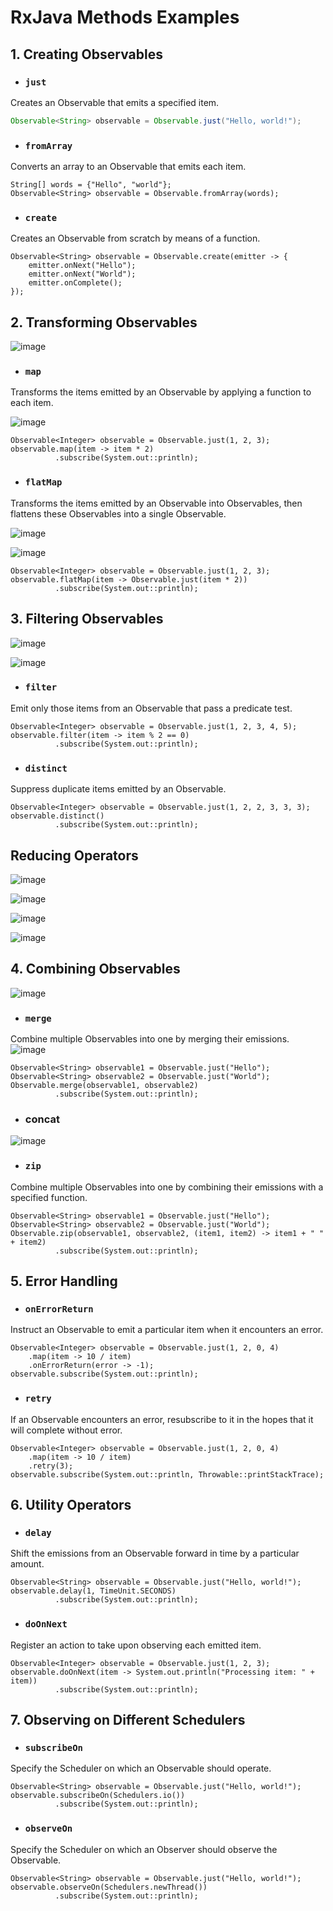 # RxJava Methods Examples

## 1. Creating Observables

  - ### `just`
  Creates an Observable that emits a specified item.
  
  ```java
  Observable<String> observable = Observable.just("Hello, world!");
  ```
  
  
  - ### `fromArray`
  Converts an array to an Observable that emits each item.
  
  ```
  String[] words = {"Hello", "world"};
  Observable<String> observable = Observable.fromArray(words);
  
  ```
  
  - ### `create`
  Creates an Observable from scratch by means of a function.
  
  ```
  Observable<String> observable = Observable.create(emitter -> {
      emitter.onNext("Hello");
      emitter.onNext("World");
      emitter.onComplete();
  });
  
  ```

## 2. Transforming Observables
![image](https://github.com/user-attachments/assets/cf4620de-23e9-49b2-8441-ef93546c8002)


- ### `map`
Transforms the items emitted by an Observable by applying a function to each item.

![image](https://github.com/user-attachments/assets/78bc388a-3a53-45f1-bb89-e7c8c357e222)


```
Observable<Integer> observable = Observable.just(1, 2, 3);
observable.map(item -> item * 2)
          .subscribe(System.out::println);
```

- ### `flatMap`
Transforms the items emitted by an Observable into Observables, then flattens these Observables into a single Observable.

![image](https://github.com/user-attachments/assets/1fc1e813-d8ba-4443-8208-8ce666705d97)


![image](https://github.com/user-attachments/assets/aabbec07-141d-4ddc-ba13-2a22bbfbf610)


```
Observable<Integer> observable = Observable.just(1, 2, 3);
observable.flatMap(item -> Observable.just(item * 2))
          .subscribe(System.out::println);
```

## 3. Filtering Observables
![image](https://github.com/user-attachments/assets/2e1bc494-8fde-4b90-8999-64ac0b0bebde)


![image](https://github.com/user-attachments/assets/67bfd13d-e95f-446f-a05d-30f3fcd5bdd8)

- ### `filter`
Emit only those items from an Observable that pass a predicate test.

```
Observable<Integer> observable = Observable.just(1, 2, 3, 4, 5);
observable.filter(item -> item % 2 == 0)
          .subscribe(System.out::println);
```

- ### `distinct`
Suppress duplicate items emitted by an Observable.

```
Observable<Integer> observable = Observable.just(1, 2, 2, 3, 3, 3);
observable.distinct()
          .subscribe(System.out::println);
```

## Reducing Operators  
![image](https://github.com/user-attachments/assets/8e67fb19-a908-42c8-ad0c-2fa4e7ddc94f)

![image](https://github.com/user-attachments/assets/8976a7dd-3592-4955-8896-e4561f52b1ff)

![image](https://github.com/user-attachments/assets/28b12952-c3e7-45ec-94e5-43f324325ea4)

![image](https://github.com/user-attachments/assets/db4aff9f-2ffe-479d-8b8b-e9b3b07a8026)



## 4. Combining Observables
![image](https://github.com/user-attachments/assets/d260ba47-0782-417f-8828-92cf2cbc7643)

- ### `merge`
Combine multiple Observables into one by merging their emissions.
![image](https://github.com/user-attachments/assets/8f2e69d5-b8aa-476b-9ff0-ba89c556211e)

```
Observable<String> observable1 = Observable.just("Hello");
Observable<String> observable2 = Observable.just("World");
Observable.merge(observable1, observable2)
          .subscribe(System.out::println);
```

- ### concat
 ![image](https://github.com/user-attachments/assets/d79bc99d-23e8-4e35-b5c7-f4ab396b57bc)

- ### `zip`
Combine multiple Observables into one by combining their emissions with a specified function.

```
Observable<String> observable1 = Observable.just("Hello");
Observable<String> observable2 = Observable.just("World");
Observable.zip(observable1, observable2, (item1, item2) -> item1 + " " + item2)
          .subscribe(System.out::println);
```

## 5. Error Handling
- ### `onErrorReturn`
Instruct an Observable to emit a particular item when it encounters an error.

```
Observable<Integer> observable = Observable.just(1, 2, 0, 4)
    .map(item -> 10 / item)
    .onErrorReturn(error -> -1);
observable.subscribe(System.out::println);
```

- ### `retry`
If an Observable encounters an error, resubscribe to it in the hopes that it will complete without error.

```
Observable<Integer> observable = Observable.just(1, 2, 0, 4)
    .map(item -> 10 / item)
    .retry(3);
observable.subscribe(System.out::println, Throwable::printStackTrace);
```

## 6. Utility Operators
- ### `delay`
Shift the emissions from an Observable forward in time by a particular amount.

```
Observable<String> observable = Observable.just("Hello, world!");
observable.delay(1, TimeUnit.SECONDS)
          .subscribe(System.out::println);
```

- ### `doOnNext`
Register an action to take upon observing each emitted item.

```
Observable<Integer> observable = Observable.just(1, 2, 3);
observable.doOnNext(item -> System.out.println("Processing item: " + item))
          .subscribe(System.out::println);
```

## 7. Observing on Different Schedulers


- ### `subscribeOn`
Specify the Scheduler on which an Observable should operate.

```
Observable<String> observable = Observable.just("Hello, world!");
observable.subscribeOn(Schedulers.io())
          .subscribe(System.out::println);
```

- ### `observeOn`
Specify the Scheduler on which an Observer should observe the Observable.

```
Observable<String> observable = Observable.just("Hello, world!");
observable.observeOn(Schedulers.newThread())
          .subscribe(System.out::println);
```
